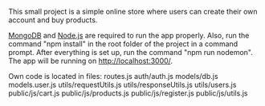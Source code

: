 This small project is a simple online store where users can create their own account and buy products.

[MongoDB](https://www.mongodb.com/docs/manual/installation/) and [Node.js](https://nodejs.org/en/download/) are required to run the app properly. Also, run the command "npm install" in the root folder of the project in a command prompt. After everything is set up, run the command "npm run nodemon". The app will be running on [http://localhost:3000/](http://localhost:3000/). 

Own code is located in files:
routes.js
auth/auth.js
models/db.js
models.user.js
utils/requestUtils.js
utils/responseUtils.js
utils/users.js
public/js/cart.js
public/js/products.js
public/js/register.js
public/js/utils.js
